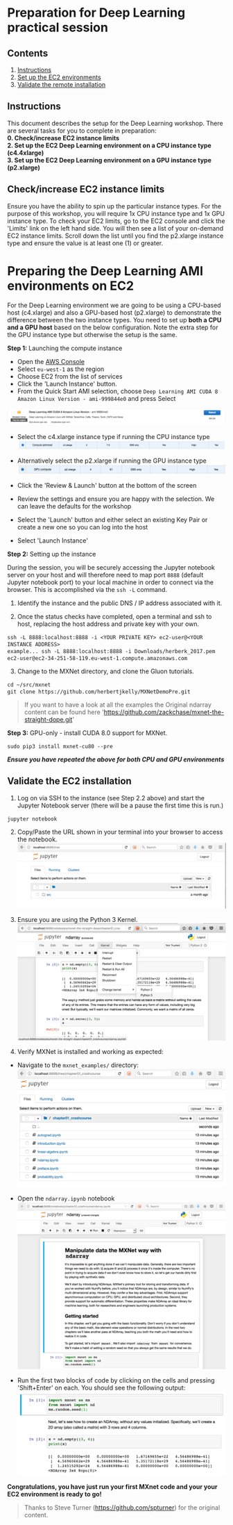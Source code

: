 # Preparation for Deep Learning practical session


## Contents
1.  [Instructions](#instructions)
2.	[Set up the EC2 environments](#ec2env)
3.  [Validate the remote installation](#remotevalidate)


## Instructions <a name="instructions"></a>
This document describes the setup for the Deep Learning workshop. There are several tasks for you to complete in preparation:    
**0. Check/increase EC2 instance limits**   
**2. Set up the EC2 Deep Learning environment on a CPU instance type (c4.4xlarge)**  
**3. Set up the EC2 Deep Learning environment on a GPU instance type (p2.xlarge)**

## Check/increase EC2 instance limits
Ensure you have the ability to spin up the particular instance types. For the purpose of this workshop, you will require 1x CPU instance type and 1x GPU instance type. To check your EC2 limits, go to the EC2 console and click the 'Limits' link on the left hand side. You will then see a list of your on-demand EC2 instance limits. Scroll down the list until you find the p2.xlarge instance type and ensure the value is at least one (1) or greater.

# Preparing the Deep Learning AMI environments on EC2 <a name="ec2env"></a>

For the Deep Learning environment we are going to be using a CPU-based host (c4.xlarge) and also a GPU-based host (p2.xlarge) to demonstrate the difference between the two instance types. You need to set up **both a CPU and a GPU host** based on the below configuration. Note the extra step for the GPU instance type but otherwise the setup is the same.

**Step 1:** Launching the compute instance
- Open the [AWS Console](https://console.aws.amazon.com/console/home)
- Select `eu-west-1` as the region
- Choose EC2 from the list of services
- Click the 'Launch Instance' button.
- From the Quick Start AMI selection, choose `Deep Learning AMI CUDA 8 Amazon Linux Version - ami-999844e0` and press Select

![Amazon Linux Deep Learning AMI with Cuda 8](./images/Ami.png "Amazon Linux Deep Learning AMI with Cuda 8")

- Select the c4.xlarge instance type if running the CPU instance type
![c4.xlarge instance](./images/c4.xlarge.jpg "c4.xlarge instance")
- Alternatively select the p2.xlarge if running the GPU instance type
![p2.xlarge instance](./images/p2.xlarge.jpg "p2.xlarge instance")

- Click the 'Review & Launch' button at the bottom of the screen
- Review the settings and ensure you are happy with the selection. We can leave the defaults for the workshop
- Select the 'Launch' button and either select an existing Key Pair or create a new one so you can log into the host
- Select 'Launch Instance'

**Step 2:** Setting up the instance

During the session, you will be securely accessing the Jupyter notebook server on your host and will therefore need to map port `8888` (default Jupyter notebook port) to your local machine in order to connect via the browser. This is accomplished via the `ssh -L` command.

1. Identify the instance and the public DNS / IP address associated with it.

2. Once the status checks have completed, open a terminal and ssh to host, replacing the host address and private key with your own.
```
ssh -L 8888:localhost:8888 -i <YOUR PRIVATE KEY> ec2-user@<YOUR INSTANCE ADDRESS>
example... ssh -L 8888:localhost:8888 -i Downloads/herberk_2017.pem ec2-user@ec2-34-251-58-119.eu-west-1.compute.amazonaws.com
```

3. Change to the MXNet directory, and clone the Gluon tutorials.
```
cd ~/src/mxnet
git clone https://github.com/herbertjkelly/MXNetDemoPre.git
```

> If you want to have a look at all the examples the Original ndarray content can be found here 'https://github.com/zackchase/mxnet-the-straight-dope.git'

**Step 3:** GPU-only - install CUDA 8.0 support for MXNet.
```
sudo pip3 install mxnet-cu80 --pre
```

***Ensure you have repeated the above for both CPU and GPU environments***

## Validate the EC2 installation <a name="remotevalidate"></a>

1. Log on via SSH to the instance (see Step 2.2 above) and start the Jupyter Notebook server (there will be a pause the first time this is run.)
```
jupyter notebook
```

2. Copy/Paste the URL shown in your terminal into your browser to access the notebook.
![Jupyter Notebook directory](./images/jupyterbrowserDLAMI.jpg "Jupyter Notebook directory")

3. Ensure you are using the Python 3 Kernel.
![Jupyter Notebook change kernel](./images/jupyterbrowserchangekernel.jpg "Jupyter Notebook change kernel")

4. Verify MXNet is installed and working as expected:

- Navigate to the `mxnet_examples/` directory:
![Jupyter Notebook Chapter 1](./images/jupyterbrowserchap1.jpg "Jupyter Notebook Chapter 1")

- Open the `ndarray.ipynb` notebook
![Jupyter Notebook Chapter 1 - NDArray](./images/jupyterbrowserndarry.jpg "Jupyter Notebook Chapter 1 - NDArray")

- Run the first two blocks of code by clicking on the cells and pressing 'Shift+Enter' on each. You should see the following output:
![Jupyter Notebook Chapter 1 - NDArray Code](./images/jupyterbrowserndarrycode.jpg "Jupyter Notebook Chapter 1 - NDArray Code")

**Congratulations, you have just run your first MXnet code and your your EC2 environment is ready to go!**
> Thanks to Steve Turner (https://github.com/spturner) for the original content.
